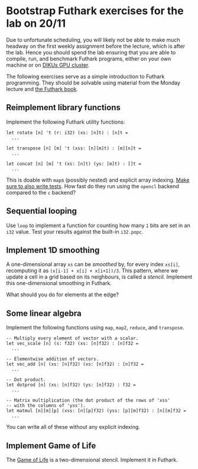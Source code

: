 # Bootstrap Futhark exercises for the lab on 20/11

Due to unfortunate scheduling, you will likely not be able to make
much headway on the first weekly assignment before the lecture, which
is after the lab.  Hence you should spend the lab ensuring that you
are able to compile, run, and benchmark Futhark programs, either on
your own machine or on [DIKUs GPU
cluster](https://github.com/diku-dk/pfp-e2019-pub#practical-information).

The following exercises serve as a simple introduction to Futhark
programming.  They should be solvable using material from the Monday
lecture and [the Futhark book](https://futhark-book.readthedocs.io).

## Reimplement library functions

Implement the following Futhark utility functions:

```
let rotate [n] 't (r: i32) (xs: [n]t) : [n]t =
  ...

let transpose [n] [m] 't (xss: [n][m]t) : [m][n]t =
  ...

let concat [n] [m] 't (xs: [n]t) (ys: [m]t) : []t =
  ...

```

This is doable with `map`s (possibly nested) and explicit array
indexing.  [Make sure to also write
tests](https://futhark-book.readthedocs.io/en/latest/practical-matters.html#testing-and-debugging).
How fast do they run using the `opencl` backend compared to the `c`
backend?

## Sequential looping

Use `loop` to implement a function for counting how many `1` bits are
set in an `i32` value.  Test your results against the built-in
`i32.popc`.

## Implement 1D smoothing

A one-dimensional array `xs` can be *smoothed* by, for every index
`xs[i]`, recomputing it as `(x[i-1] + x[i] + x[i+1])/3`.  This
pattern, where we update a cell in a grid based on its neighbours, is
called a *stencil*.  Implement this one-dimensional smoothing in
Futhark.

What should you do for elements at the edge?

## Some linear algebra

Implement the following functions using `map`, `map2`, `reduce`, and
`transpose`.

```
-- Multiply every element of vector with a scalar.
let vec_scale [n] (s: f32) (xs: [n]f32) : [n]f32 =
  ...

-- Elementwise addition of vectors.
let vec_add [n] (xs: [n]f32) (xs: [n]f32) : [n]f32 =
  ...

-- Dot product.
let dotprod [n] (xs: [n]f32) (ys: [n]f32) : f32 =
  ...

-- Matrix multiplication (the dot product of the rows of 'xss'
-- with the columns of 'yss').
let matmul [n][m][p] (xss: [n][p]f32) (yss: [p][m]f32) : [n][m]f32 =
  ...
```

You can write all of these without any explicit indexing.

## Implement Game of Life

The [Game of
Life](https://en.wikipedia.org/wiki/Conway%27s_Game_of_Life) is a
two-dimensional stencil.  Implement it in Futhark.
